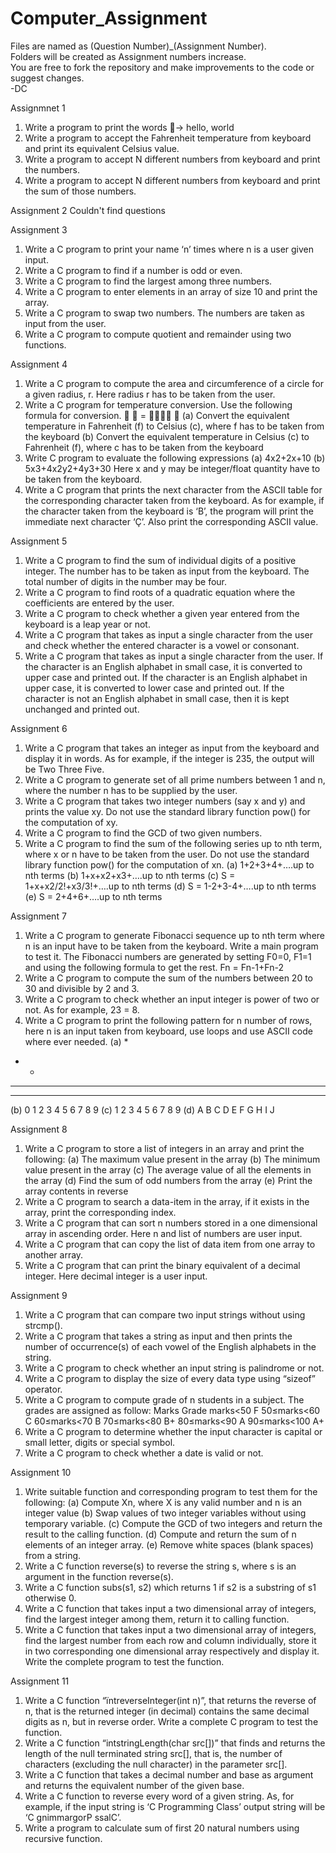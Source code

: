 # Computer_Assignment
Files are named as (Question Number)_(Assignment Number). </br>
Folders will be created as Assignment numbers increase. </br>
You are free to fork the repository and make improvements to the code or suggest changes. </br>
-DC

Assignmnet 1
1.	Write a program to print the words → hello, world
2.	Write a program to accept the Fahrenheit temperature from keyboard and print its equivalent Celsius value.
3.	Write a program to accept N different numbers from keyboard and print the numbers.
4.	Write a program to accept N different numbers from keyboard and print the sum of those numbers.

Assignment 2
Couldn't find questions

Assignment 3
1.	Write a C program to print your name ‘n’ times where n is a user given input.
2.	Write a C program to find if a number is odd or even.
3.	Write a C program to find the largest among three numbers.
4.	Write a C program to enter elements in an array of size 10 and print the array.
5.	Write a C program to swap two numbers. The numbers are taken as input from the user.
6.	Write a C program to compute quotient and remainder using two functions. 

Assignment 4
1. Write a C program to compute the area and circumference of a circle for a
given radius, r. Here radius r has to be taken from the user.
2. Write a C program for temperature conversion. Use the following
formula for conversion.
􀯖
􀬹 = 􀯙􀬿􀬷􀬶
􀬽
(a) Convert the equivalent temperature in Fahrenheit (f) to Celsius (c),
where f has to be taken from the keyboard
(b) Convert the equivalent temperature in Celsius (c) to Fahrenheit (f),
where c has to be taken from the keyboard
3. Write C program to evaluate the following expressions
(a) 4x2+2x+10
(b) 5x3+4x2y2+4y3+30
Here x and y may be integer/float quantity have to be taken from the
keyboard.
4. Write a C program that prints the next character from the ASCII table for
the corresponding character taken from the keyboard. As for example, if
the character taken from the keyboard is ‘B’, the program will print the
immediate next character ‘Ç’. Also print the corresponding ASCII value.

Assignment 5
1. Write a C program to find the sum of individual digits of a positive
integer. The number has to be taken as input from the keyboard. The total
number of digits in the number may be four.
2. Write a C program to find roots of a quadratic equation where the
coefficients are entered by the user.
3. Write a C program to check whether a given year entered from the
keyboard is a leap year or not.
4. Write a C program that takes as input a single character from the user and
check whether the entered character is a vowel or consonant.
5. Write a C program that takes as input a single character from the user. If
the character is an English alphabet in small case, it is converted to upper
case and printed out. If the character is an English alphabet in upper case,
it is converted to lower case and printed out. If the character is not an
English alphabet in small case, then it is kept unchanged and printed out.

Assignment 6
1. Write a C program that takes an integer as input from the keyboard and
display it in words. As for example, if the integer is 235, the output will
be Two Three Five.
2. Write a C program to generate set of all prime numbers between 1 and n,
where the number n has to be supplied by the user.
3. Write a C program that takes two integer numbers (say x and y) and
prints the value xy. Do not use the standard library function pow() for the
computation of xy.
4. Write a C program to find the GCD of two given numbers.
5. Write a C program to find the sum of the following series up to nth term,
where x or n have to be taken from the user. Do not use the standard
library function pow() for the computation of xn.
(a) 1+2+3+4+….up to nth terms
(b) 1+x+x2+x3+….up to nth terms
(c) S = 1+x+x2/2!+x3/3!+….up to nth terms
(d) S = 1-2+3-4+….up to nth terms
(e) S = 2+4+6+….up to nth terms

Assignment 7
1. Write a C program to generate Fibonacci sequence up to nth term where n
is an input have to be taken from the keyboard. Write a main program to
test it. The Fibonacci numbers are generated by setting F0=0, F1=1 and
using the following formula to get the rest.
Fn = Fn-1+Fn-2
2. Write a C program to compute the sum of the numbers between 20 to 30
and divisible by 2 and 3.
3. Write a C program to check whether an input integer is power of two or
not. As for example, 23 = 8.
4. Write a C program to print the following pattern for n number of rows,
here n is an input taken from keyboard, use loops and use ASCII code
where ever needed.
(a) *
* *
* * *
* * * *
(b) 0
1 2
3 4 5
6 7 8 9
(c) 1
2 3 4
5 6 7 8 9
(d) A
B C
D E F
G H I J

Assignment 8
1. Write a C program to store a list of integers in an array and print the
following:
(a) The maximum value present in the array
(b) The minimum value present in the array
(c) The average value of all the elements in the array
(d) Find the sum of odd numbers from the array
(e) Print the array contents in reverse
2. Write a C program to search a data-item in the array, if it exists in the
array, print the corresponding index.
3. Write a C program that can sort n numbers stored in a one dimensional
array in ascending order. Here n and list of numbers are user input.
4. Write a C program that can copy the list of data item from one array to
another array.
5. Write a C program that can print the binary equivalent of a decimal
integer. Here decimal integer is a user input.

Assignment 9
1. Write a C program that can compare two input strings without using
strcmp().
2. Write a C program that takes a string as input and then prints the
number of occurrence(s) of each vowel of the English alphabets in the
string.
3. Write a C program to check whether an input string is palindrome or
not.
4. Write a C program to display the size of every data type using “sizeof”
operator.
5. Write a C program to compute grade of n students in a subject. The
grades are assigned as follow:
Marks Grade
marks<50 F
50≤marks<60 C
60≤marks<70 B
70≤marks<80 B+
80≤marks<90 A
90≤marks<100 A+
6. Write a C program to determine whether the input character is capital
or small letter, digits or special symbol.
7. Write a C program to check whether a date is valid or not.

Assignment 10
1. Write suitable function and corresponding program to test them for the
following:
(a) Compute Xn, where X is any valid number and n is an integer value
(b) Swap values of two integer variables without using temporary
variable.
(c) Compute the GCD of two integers and return the result to the
calling function.
(d) Compute and return the sum of n elements of an integer array.
(e) Remove white spaces (blank spaces) from a string.
2. Write a C function reverse(s) to reverse the string s, where s is an
argument in the function reverse(s).
3. Write a C function subs(s1, s2) which returns 1 if s2 is a substring of
s1 otherwise 0.
4. Write a C function that takes input a two dimensional array of
integers, find the largest integer among them, return it to calling
function.
5. Write a C function that takes input a two dimensional array of
integers, find the largest number from each row and column
individually, store it in two corresponding one dimensional array
respectively and display it. Write the complete program to test the
function.

Assignment 11
1. Write a C function “ïntreverseInteger(int n)”, that returns the reverse
of n, that is the returned integer (in decimal) contains the same
decimal digits as n, but in reverse order. Write a complete C program
to test the function.
2. Write a C function “intstringLength(char src[])” that finds and returns
the length of the null terminated string src[], that is, the number of
characters (excluding the null character) in the parameter src[].
3. Write a C function that takes a decimal number and base as argument
and returns the equivalent number of the given base.
4. Write a C function to reverse every word of a given string. As, for
example, if the input string is ‘C Programming Class’ output string
will be ‘C gnimmargorP ssalC’.
5. Write a program to calculate sum of first 20 natural numbers using
recursive function.